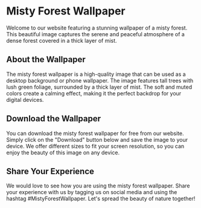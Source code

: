 <!--
Write me markdown content of website with wallpaper:

"A forest with a misty background"

The header of the page should not be copy of the text but rather a real content of the website which is using this wallpaper.
-->

<!--font:Poppins-->

# Misty Forest Wallpaper

Welcome to our website featuring a stunning wallpaper of a misty forest. This beautiful image captures the serene and peaceful atmosphere of a dense forest covered in a thick layer of mist.

## About the Wallpaper

The misty forest wallpaper is a high-quality image that can be used as a desktop background or phone wallpaper. The image features tall trees with lush green foliage, surrounded by a thick layer of mist. The soft and muted colors create a calming effect, making it the perfect backdrop for your digital devices.

## Download the Wallpaper

You can download the misty forest wallpaper for free from our website. Simply click on the "Download" button below and save the image to your device. We offer different sizes to fit your screen resolution, so you can enjoy the beauty of this image on any device.

## Share Your Experience

We would love to see how you are using the misty forest wallpaper. Share your experience with us by tagging us on social media and using the hashtag #MistyForestWallpaper. Let's spread the beauty of nature together!
